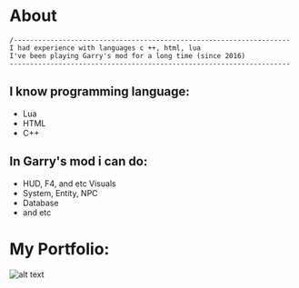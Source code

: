 # About
```
/--------------------------------------------------------------------
I had experience with languages c ++, html, lua                      
I've been playing Garry's mod for a long time (since 2016)           
---------------------------------------------------------------------
```
## I know programming language:
* Lua
* HTML
* C++
## In Garry's mod i can do:
* HUD, F4, and etc Visuals
* System, Entity, NPC
* Database
* and etc
# My Portfolio:
![alt text](https://i.stack.imgur.com/sMUbB.png)
